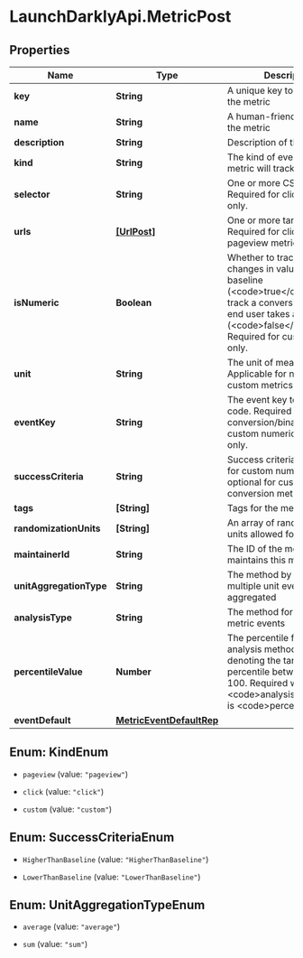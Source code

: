 # LaunchDarklyApi.MetricPost

## Properties

Name | Type | Description | Notes
------------ | ------------- | ------------- | -------------
**key** | **String** | A unique key to reference the metric | 
**name** | **String** | A human-friendly name for the metric | [optional] 
**description** | **String** | Description of the metric | [optional] 
**kind** | **String** | The kind of event your metric will track | 
**selector** | **String** | One or more CSS selectors. Required for click metrics only. | [optional] 
**urls** | [**[UrlPost]**](UrlPost.md) | One or more target URLs. Required for click and pageview metrics only. | [optional] 
**isNumeric** | **Boolean** | Whether to track numeric changes in value against a baseline (&lt;code&gt;true&lt;/code&gt;) or to track a conversion when an end user takes an action (&lt;code&gt;false&lt;/code&gt;). Required for custom metrics only. | [optional] 
**unit** | **String** | The unit of measure. Applicable for numeric custom metrics only. | [optional] 
**eventKey** | **String** | The event key to use in your code. Required for custom conversion/binary and custom numeric metrics only. | [optional] 
**successCriteria** | **String** | Success criteria. Required for custom numeric metrics, optional for custom conversion metrics. | [optional] 
**tags** | **[String]** | Tags for the metric | [optional] 
**randomizationUnits** | **[String]** | An array of randomization units allowed for this metric | [optional] 
**maintainerId** | **String** | The ID of the member who maintains this metric | [optional] 
**unitAggregationType** | **String** | The method by which multiple unit event values are aggregated | [optional] 
**analysisType** | **String** | The method for analyzing metric events | [optional] 
**percentileValue** | **Number** | The percentile for the analysis method. An integer denoting the target percentile between 0 and 100. Required when &lt;code&gt;analysisType&lt;/code&gt; is &lt;code&gt;percentile&lt;/code&gt;. | [optional] 
**eventDefault** | [**MetricEventDefaultRep**](MetricEventDefaultRep.md) |  | [optional] 



## Enum: KindEnum


* `pageview` (value: `"pageview"`)

* `click` (value: `"click"`)

* `custom` (value: `"custom"`)





## Enum: SuccessCriteriaEnum


* `HigherThanBaseline` (value: `"HigherThanBaseline"`)

* `LowerThanBaseline` (value: `"LowerThanBaseline"`)





## Enum: UnitAggregationTypeEnum


* `average` (value: `"average"`)

* `sum` (value: `"sum"`)




